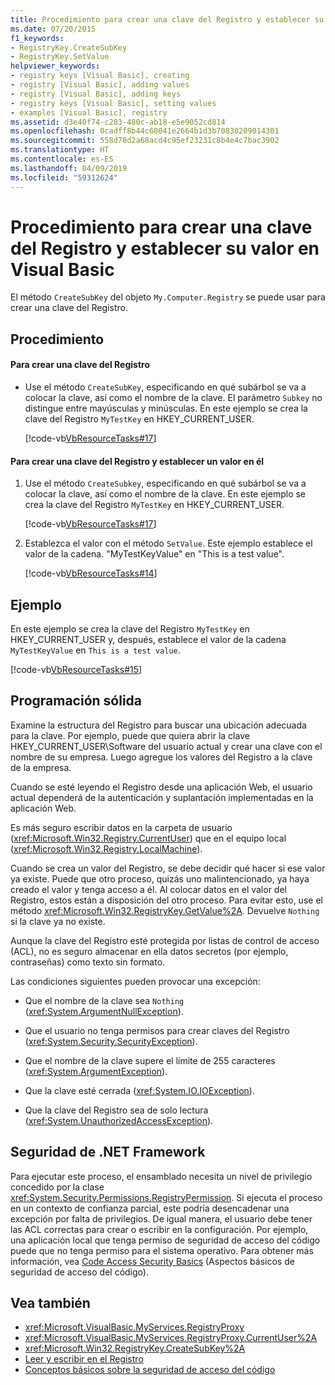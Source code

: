 ```yaml
---
title: Procedimiento para crear una clave del Registro y establecer su valor en Visual Basic
ms.date: 07/20/2015
f1_keywords:
- RegistryKey.CreateSubKey
- RegistryKey.SetValue
helpviewer_keywords:
- registry keys [Visual Basic], creating
- registry [Visual Basic], adding values
- registry [Visual Basic], adding keys
- registry keys [Visual Basic], setting values
- examples [Visual Basic], registry
ms.assetid: d3e40f74-c283-480c-ab18-e5e9052cd814
ms.openlocfilehash: 0cadff8b44c60041e2664b1d3b70830209014301
ms.sourcegitcommit: 558d78d2a68acd4c95ef23231c8b4e4c7bac3902
ms.translationtype: HT
ms.contentlocale: es-ES
ms.lasthandoff: 04/09/2019
ms.locfileid: "59312624"
---
```

# <a name="how-to-create-a-registry-key-and-set-its-value-in-visual-basic"></a>Procedimiento para crear una clave del Registro y establecer su valor en Visual Basic
El método `CreateSubKey` del objeto `My.Computer.Registry` se puede usar para crear una clave del Registro.  
  
## <a name="procedure"></a>Procedimiento  
  
#### <a name="to-create-a-registry-key"></a>Para crear una clave del Registro  
  
-   Use el método `CreateSubKey`, especificando en qué subárbol se va a colocar la clave, así como el nombre de la clave. El parámetro `Subkey` no distingue entre mayúsculas y minúsculas. En este ejemplo se crea la clave del Registro `MyTestKey` en HKEY_CURRENT_USER.  
  
     [!code-vb[VbResourceTasks#17](~/samples/snippets/visualbasic/VS_Snippets_VBCSharp/VbResourceTasks/VB/Class1.vb#17)]  
  
#### <a name="to-create-a-registry-key-and-set-a-value-in-it"></a>Para crear una clave del Registro y establecer un valor en él  
  
1. Use el método `CreateSubkey`, especificando en qué subárbol se va a colocar la clave, así como el nombre de la clave. En este ejemplo se crea la clave del Registro `MyTestKey` en HKEY_CURRENT_USER.  
  
     [!code-vb[VbResourceTasks#17](~/samples/snippets/visualbasic/VS_Snippets_VBCSharp/VbResourceTasks/VB/Class1.vb#17)]  
  
2. Establezca el valor con el método `SetValue`. Este ejemplo establece el valor de la cadena. "MyTestKeyValue" en "This is a test value".  
  
     [!code-vb[VbResourceTasks#14](~/samples/snippets/visualbasic/VS_Snippets_VBCSharp/VbResourceTasks/VB/Class1.vb#14)]  
  
## <a name="example"></a>Ejemplo  
 En este ejemplo se crea la clave del Registro `MyTestKey` en HKEY_CURRENT_USER y, después, establece el valor de la cadena `MyTestKeyValue` en `This is a test value`.  
  
 [!code-vb[VbResourceTasks#15](~/samples/snippets/visualbasic/VS_Snippets_VBCSharp/VbResourceTasks/VB/Class1.vb#15)]  
  
## <a name="robust-programming"></a>Programación sólida  
 Examine la estructura del Registro para buscar una ubicación adecuada para la clave. Por ejemplo, puede que quiera abrir la clave HKEY_CURRENT_USER\Software del usuario actual y crear una clave con el nombre de su empresa. Luego agregue los valores del Registro a la clave de la empresa.  
  
 Cuando se esté leyendo el Registro desde una aplicación Web, el usuario actual dependerá de la autenticación y suplantación implementadas en la aplicación Web.  
  
 Es más seguro escribir datos en la carpeta de usuario (<xref:Microsoft.Win32.Registry.CurrentUser>) que en el equipo local (<xref:Microsoft.Win32.Registry.LocalMachine>).  
  
 Cuando se crea un valor del Registro, se debe decidir qué hacer si ese valor ya existe. Puede que otro proceso, quizás uno malintencionado, ya haya creado el valor y tenga acceso a él. Al colocar datos en el valor del Registro, estos están a disposición del otro proceso. Para evitar esto, use el método <xref:Microsoft.Win32.RegistryKey.GetValue%2A>. Devuelve `Nothing` si la clave ya no existe.  
  
 Aunque la clave del Registro esté protegida por listas de control de acceso (ACL), no es seguro almacenar en ella datos secretos (por ejemplo, contraseñas) como texto sin formato.  
  
 Las condiciones siguientes pueden provocar una excepción:  
  
-   Que el nombre de la clave sea `Nothing` (<xref:System.ArgumentNullException>).  
  
-   Que el usuario no tenga permisos para crear claves del Registro (<xref:System.Security.SecurityException>).  
  
-   Que el nombre de la clave supere el límite de 255 caracteres (<xref:System.ArgumentException>).  
  
-   Que la clave esté cerrada (<xref:System.IO.IOException>).  
  
-   Que la clave del Registro sea de solo lectura (<xref:System.UnauthorizedAccessException>).  
  
## <a name="net-framework-security"></a>Seguridad de .NET Framework  
 Para ejecutar este proceso, el ensamblado necesita un nivel de privilegio concedido por la clase <xref:System.Security.Permissions.RegistryPermission>. Si ejecuta el proceso en un contexto de confianza parcial, este podría desencadenar una excepción por falta de privilegios. De igual manera, el usuario debe tener las ACL correctas para crear o escribir en la configuración. Por ejemplo, una aplicación local que tenga permiso de seguridad de acceso del código puede que no tenga permiso para el sistema operativo. Para obtener más información, vea [Code Access Security Basics](../../../../framework/misc/code-access-security-basics.md) (Aspectos básicos de seguridad de acceso del código).  
  
## <a name="see-also"></a>Vea también

- <xref:Microsoft.VisualBasic.MyServices.RegistryProxy>
- <xref:Microsoft.VisualBasic.MyServices.RegistryProxy.CurrentUser%2A>
- <xref:Microsoft.Win32.RegistryKey.CreateSubKey%2A>
- [Leer y escribir en el Registro](../../../../visual-basic/developing-apps/programming/computer-resources/reading-from-and-writing-to-the-registry.md)
- [Conceptos básicos sobre la seguridad de acceso del código](../../../../framework/misc/code-access-security-basics.md)
